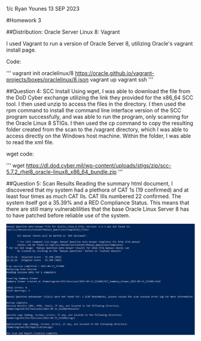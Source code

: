 1/c Ryan Younes
13 SEP 2023

#Homework 3

##Distribution: Oracle Server Linux 8: Vagrant

I used Vagrant to run a version of Oracle Server 8, utilizing Oracle's vagrant install page. 

Code:

'''
vagrant init oraclelinux/8 https://oracle.github.io/vagrant-projects/boxes/oraclelinux/8.json
vagrant up
vagrant ssh
'''

##Question 4: SCC Install
Using wget, I was able to download the file from the DoD Cyber exchange utilizing the link they provided for the x86_64 SCC tool. I then used unzip to access the files in the directory.
I then used the rpm command to install the command line interface version of the SCC program successfully, and was able to run the program, only scanning for the Oracle Linux 8 STIGs.
I then used the cp command to copy the resulting folder created from the scan to the /vagrant directory, which I was able to access directly on the Windows host machine.
Within the folder, I was able to read the xml file.

wget code:

'''
wget https://dl.dod.cyber.mil/wp-content/uploads/stigs/zip/scc-5.7.2_rhel8_oracle-linux8_x86_64_bundle.zip
'''

##Question 5: Scan Results
Reading the summary html document, I discovered that my system had a plethora of CAT 1s (19 confirmed) and at least four times as much CAT IIs. CAT IIIs numbered 22 confirmed. 
The system itself got a 35.39% and a RED Compliance Status.
This means that there are still many vulnerablilities that the base Oracle Linux Server 8 has to have patched before reliable use of the system.

![Screenshot of SCC tool running on Vagrant PowerShell.](Q6.png)
